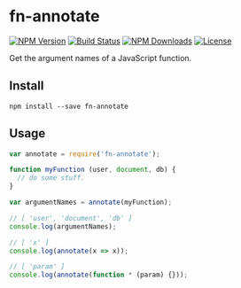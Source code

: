 # fn-annotate

[![NPM Version](https://img.shields.io/npm/v/fn-annotate.svg)](https://www.npmjs.com/package/fn-annotate)
[![Build Status](https://img.shields.io/travis/aantthony/annotate/master.svg)](https://travis-ci.org/aantthony/annotate)
[![NPM Downloads](https://img.shields.io/npm/dm/fn-annotate.svg)](https://www.npmjs.com/package/fn-annotate)
[![License](https://img.shields.io/npm/l/fn-annotate.svg)](https://www.npmjs.com/package/fn-annotate)

Get the argument names of a JavaScript function.

## Install

`npm install --save fn-annotate`

## Usage

```js
var annotate = require('fn-annotate');

function myFunction (user, document, db) {
  // do some stuff.
}

var argumentNames = annotate(myFunction);

// [ 'user', 'document', 'db' ]
console.log(argumentNames);

// [ 'x' ]
console.log(annotate(x => x));

// [ 'param' ]
console.log(annotate(function * (param) {}));
```
